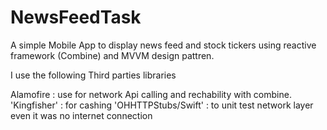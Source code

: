 # NewsFeedTask
A simple Mobile App to display news feed and stock tickers using reactive framework (Combine) and MVVM design pattren.

I use the following Third parties libraries

Alamofire : use for network Api calling and rechability with combine.
'Kingfisher' : for cashing
'OHHTTPStubs/Swift' : to unit test network layer even it was no internet connection
